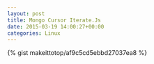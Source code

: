 ```yaml
---
layout: post                                                                                                              
title: Mongo Cursor Iterate.Js                                                                                                                       
date: 2015-03-19 14:00:27+00:00                                                                                                                        
categories: Linux                                                                                                                
---                                                                                                                              
```


{% gist makeittotop/af9c5cd5ebbd27037ea8 %}                                                                                                           

